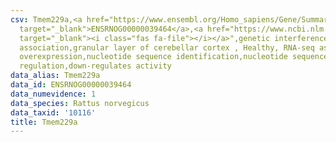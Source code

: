 ```yaml
---
csv: Tmem229a,<a href="https://www.ensembl.org/Homo_sapiens/Gene/Summary?db=core;g=ENSRNOG00000039464"
  target="_blank">ENSRNOG00000039464</a>,<a href="https://www.ncbi.nlm.nih.gov/pubmed/30467350"
  target="_blank"><i class="fas fa-file"></i></a>",genetic interference,functional
  association,granular layer of cerebellar cortex , Healthy, RNA-seq assay, hsf-1
  overexpression,nucleotide sequence identification,nucleotide sequence identification,transcriptional
  regulation,down-regulates activity
data_alias: Tmem229a
data_id: ENSRNOG00000039464
data_numevidence: 1
data_species: Rattus norvegicus
data_taxid: '10116'
title: Tmem229a
---
```

